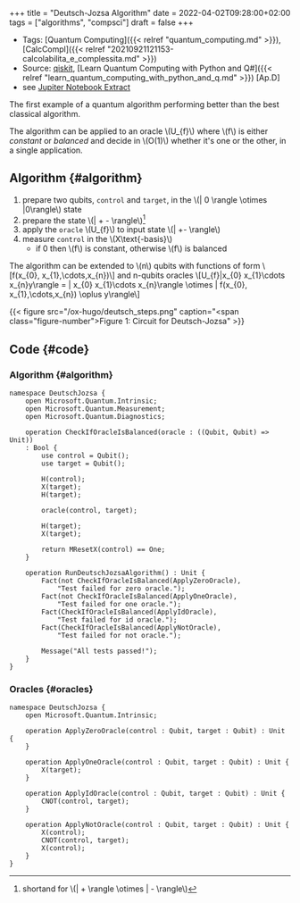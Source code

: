 +++
title = "Deutsch-Jozsa Algorithm"
date = 2022-04-02T09:28:00+02:00
tags = ["algorithms", "compsci"]
draft = false
+++

-   Tags: [Quantum Computing]({{< relref "quantum_computing.md" >}}), [CalcCompl]({{< relref "20210921121153-calcolabilita_e_complessita.md" >}})
-   Source: [qiskit](https://qiskit.org/textbook/ch-algorithms/deutsch-jozsa.html), [Learn Quantum Computing with Python and Q#]({{< relref "learn_quantum_computing_with_python_and_q.md" >}}) [Ap.D]
-   see [Jupiter Notebook Extract](/ox-hugo/deutsch-jozsa-notebook.pdf)

The first example of a quantum algorithm performing better than the best classical algorithm.

The algorithm can be applied to an oracle \\(U\_{f}\\) where \\(f\\) is either _constant_ or _balanced_ and decide in \\(O(1)\\) whether it's one or the other, in a single application.


## Algorithm {#algorithm}

1.  prepare two qubits, `control` and `target`, in the \\(| 0 \rangle \otimes |0\rangle\\) state
2.  prepare the state \\(| +  - \rangle\\)[^fn:1]
3.  apply the `oracle` \\(U\_{f}\\) to input state \\(| +- \rangle\\)
4.  measure `control` in the \\(X\text{-basis}\\)
    -   if 0 then \\(f\\) is constant, otherwise \\(f\\) is balanced

The algorithm can be extended to \\(n\\) qubits with functions of form
\\[f(x\_{0}, x\_{1},\cdots,x\_{n})\\]
and n-qubits oracles
\\[U\_{f}|x\_{0} x\_{1}\cdots x\_{n}y\rangle = | x\_{0} x\_{1}\cdots x\_{n}\rangle \otimes | f(x\_{0}, x\_{1},\cdots,x\_{n}) \oplus y\rangle\\]

{{< figure src="/ox-hugo/deutsch_steps.png" caption="<span class=\"figure-number\">Figure 1: </span>Circuit for Deutsch-Jozsa" >}}


## Code {#code}


### Algorithm {#algorithm}

```Q#
namespace DeutschJozsa {
    open Microsoft.Quantum.Intrinsic;
    open Microsoft.Quantum.Measurement;
    open Microsoft.Quantum.Diagnostics;

    operation CheckIfOracleIsBalanced(oracle : ((Qubit, Qubit) => Unit))
    : Bool {
        use control = Qubit();
        use target = Qubit();

        H(control);
        X(target);
        H(target);

        oracle(control, target);

        H(target);
        X(target);

        return MResetX(control) == One;
    }

    operation RunDeutschJozsaAlgorithm() : Unit {
        Fact(not CheckIfOracleIsBalanced(ApplyZeroOracle),
            "Test failed for zero oracle.");
        Fact(not CheckIfOracleIsBalanced(ApplyOneOracle),
            "Test failed for one oracle.");
        Fact(CheckIfOracleIsBalanced(ApplyIdOracle),
            "Test failed for id oracle.");
        Fact(CheckIfOracleIsBalanced(ApplyNotOracle),
            "Test failed for not oracle.");

        Message("All tests passed!");
    }
}
```


### Oracles {#oracles}

```Q#
namespace DeutschJozsa {
    open Microsoft.Quantum.Intrinsic;

    operation ApplyZeroOracle(control : Qubit, target : Qubit) : Unit {
    }

    operation ApplyOneOracle(control : Qubit, target : Qubit) : Unit {
        X(target);
    }

    operation ApplyIdOracle(control : Qubit, target : Qubit) : Unit {
        CNOT(control, target);
    }

    operation ApplyNotOracle(control : Qubit, target : Qubit) : Unit {
        X(control);
        CNOT(control, target);
        X(control);
    }
}
```

[^fn:1]: shortand for \\(| + \rangle \otimes | - \rangle\\)
